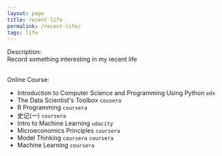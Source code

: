 ```yaml
---
layout: page
title: recent life
permalink: /recent-life/
tags: life
---
```


Description:    
Record something interesting in my recent life    


<br>
Online Course:   
 
* Introduction to Computer Science and Programming Using Python `edx`    
* The Data Scientist's Toolbox `cousera`    
* R Programming `coursera`    
* 史记(一) `coursera`    
* Intro to Machine Learning `udacity`    
* Microeconomics Principles  `coursera`    
* Model Thinking `coursera` `coursera`     
* Machine Learning `coursera` 


